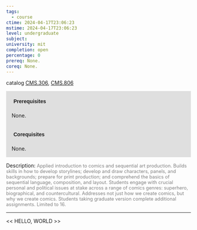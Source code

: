 ```yaml
---
tags:
  - course
ctime: 2024-04-17T23:06:23
mstime: 2024-04-17T23:06:23
level: undergraduate
subject: 
university: mit
completion: open
percentage: 0
prereq: None.
coreq: None.
---
```


catalog [CMS.306](http://student.mit.edu/catalog/mCMSa.html#CMS.306), [CMS.806](http://student.mit.edu/catalog/mCMSa.html#CMS.806)

<span style="display: block; padding: 15px; background-color: rgb(100, 100, 100, 0.2);"><font id="m_prereq42_0" style="display: block; font-family: Arial, sans-serif; font-weight: bold; padding: 5px">Prerequisites</font><br><span id="prereq42_0">None.</span></span>
<span style="display: block; padding: 15px; background-color: rgb(100, 100, 100, 0.2);"><font id="m_coreq42_0" style="display: block; font-family: Arial, sans-serif; font-weight: bold; padding: 5px">Corequisites</font><br><span id="coreq42_0">None.</span></span>

<font style="">Description:</font>
<font style="color: grey; font-size: 0.8rem;">Applied introduction to comics and sequential art production. Builds skills in how to develop storylines; develop and draw characters, panels, and backgrounds; prepare for print production; and comprehend the basics of sequential language, composition, and layout. Students engage with crucial personal and political issues at stake across a range of comics genres: superhero, biographical, and countercultural. Addresses not just how we create comics, but why we create comics. Students taking graduate version complete additional assignments. Limited to 16.</font>



---

<< HELLO, WORLD >>
